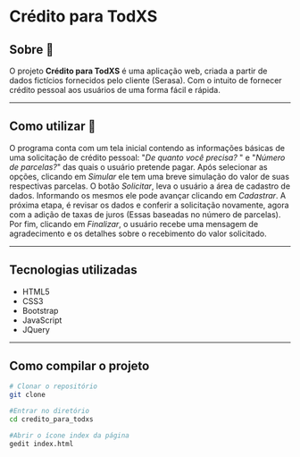 # Crédito para TodXS

 ## Sobre 🔎

 O projeto **Crédito para TodXS** é uma aplicação web, criada a partir de dados fictícios fornecidos pelo cliente (Serasa). Com o intuito de fornecer crédito pessoal aos usuários de uma forma fácil e rápida. 
 <hr>

 ## Como utilizar 📓

O programa conta com um tela inicial contendo as informações básicas de uma solicitação de crédito pessoal: "*De quanto você precisa?* " e "*Número de parcelas?*" das quais o usuário pretende pagar. Após selecionar as opções, clicando em *Simular* ele tem uma breve simulação do valor de suas respectivas parcelas. O botão *Solicitar*, leva o usuário a área de cadastro de dados. Informando os mesmos ele pode avançar clicando em *Cadastrar*. A próxima etapa, é revisar os dados e conferir a solicitação novamente, agora com a adição de taxas de juros (Essas baseadas no número de parcelas). Por fim, clicando em *Finalizar*, o usuário recebe uma mensagem de agradecimento e os detalhes sobre o recebimento do valor solicitado. 
<hr>

## Tecnologias utilizadas

+ HTML5
+ CSS3
+ Bootstrap
+ JavaScript
+ JQuery
<hr>

## Como compilar o projeto 
```bash
# Clonar o repositório
git clone 

#Entrar no diretório
cd credito_para_todxs

#Abrir o ícone index da página
gedit index.html 

